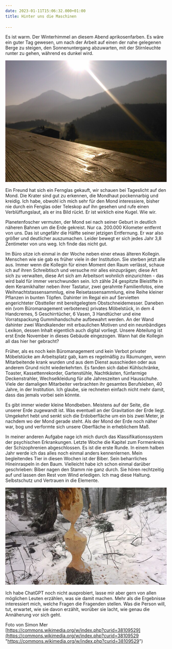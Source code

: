 ```yaml
---
date: 2023-01-11T15:06:32.000+01:00
title: Hinter uns die Maschinen

---
```

Es ist warm. Der Winterhimmel an diesem Abend aprikosenfarben. Es wäre ein guter Tag gewesen, um nach der Arbeit auf einen der nahe gelegenen Berge zu steigen, den Sonnenuntergang abzuwarten, mit der Stirnleuchte runter zu gehen, während es dunkel wird.

![](/uploads/j.jpg)

Ein Freund hat sich ein Fernglas gekauft, wir schauen bei Tageslicht auf den Mond. Die Krater sind gut zu erkennen, die Mondhaut pockennarbig und kreidig. Ich habe, obwohl ich mich sehr für den Mond interessiere, bisher nie durch ein Fenglas oder Teleskop auf ihn gesehen und rufe einen Verblüffungslaut, als er ins Bild rückt. Er ist wirklich eine Kugel. Wie wir.

Planetenfoscher vermuten, der Mond sei nach seiner Geburt in deutlich näheren Bahnen um die Erde gekreist. Nur ca. 200.000 Kilometer entfernt von uns. Das ist ungefähr die Hälfte seiner jetzigen Entfernung. Er war also größer und deutlicher auszumachen. Leider bewegt er sich jedes Jahr 3,8 Zentimeter von uns weg. Ich finde das nicht gut.

Im Büro sitze ich einmal in der Woche neben einer etwas älteren Kollegin. Menschen wie sie gab es früher viele in der Institution. Sie sterben jetzt alle aus. Immer wenn die Kollegin für einen Moment den Raum verlässt, schaue ich auf ihren Schreibtisch und versuche mir alles einzuprägen; diese Art sich zu verwalten, diese Art sich am Arbeitsort wohnlich einzurichten - das wird bald für immer verschwunden sein. Ich zähle 24 gespitzte Bleistifte in dem Keramikhalter neben ihrer Tastatur, zwei gerahmte Familienfotos, eine Weihnachtstassensammlug, eine Reisetassensammlung, eine Reihe kleiner Pflanzen in bunten Töpfen. Dahinter im Regal ein auf Servietten angerichteter Obstteller mit bereitgelegtem Obstschneidemesser. Daneben ein (vom Büromanagement verbotenes) privates Möbelstück, in dem 4 Handcremes, 5 Geschirrtücher, 6 Vasen, 3 Handtücher und eine Vorratspackung Gummihandschuhe aufbewahrt werden. An der Wand dahinter zwei Wandkalender mit erbaulichen Motiven und ein neunbändiges Lexikon, dessen Inhalt eigentlich auch digital vorliegt. Unsere Abteilung ist erst Ende November in dieses Gebäude eingezogen. Wann hat die Kollegin all das hier her gebracht?

Früher, als es noch kein Büromanagement und kein Verbot privater Möbelstücke am Arbeitsplatz gab, kam es regelmäßig zu Räumungen, wenn Mitarbeitende krank wurden und aus dem Dienst ausschieden oder aus anderem Grund nicht wiederkehrten. Es fanden sich dabei Kühlschränke, Toaster, Kassettenrekorder, Gartenstühle, Nachtkästen, fünfarmige Deckenstrahler, Wechselkleidung für alle Jahreszeiten und Hausschuhe. Viele der damaligen Mitarbeiter verbrachten ihr gesamtes Berufsleben, 40 Jahre, in der Institution. Ich glaube, sie rechneten einfach nicht mehr damit, dass das jemals vorbei sein könnte.

Es gibt immer wieder kleine Mondbeben. Meistens auf der Seite, die unserer Erde zugewandt ist. Was eventuell an der Gravitation der Erde liegt. Umgekehrt hebt und senkt sich die Erdoberfläche um ein bis zwei Meter, je nachdem wo der Mond gerade steht. Als der Mond der Erde noch näher war, bog und verformte sich unsere Oberfläche in erheblichem Maß.

In meiner anderen Aufgabe nage ich mich durch das Klassifikationssystem der psychischen Erkrankungen. Letzte Woche die Kapitel zum Formenkreis der Schizophrenien abgeschlossen. Es ist die erste Runde. In einem halben Jahr werde ich das alles noch einmal anders kennenlernen. Mein begleitendes Tier in diesen Wochen ist der Biber. Sein beharrliches Hineinraspeln in den Baum. Vielleicht habe ich schon einmal darüber geschrieben: Biber nagen den Stamm nie ganz durch. Sie hören rechtzeitig auf und lassen den Rest vom Wind erledigen. Ich mag diese Haltung. Selbstschutz und Vertrauen in die Elemente.

![](/uploads/beaver_work_on_many_trees_in_winter.jpg)

Ich habe ChatGPT noch nicht ausprobiert, lasse mir aber gern von allen möglichen Leuten erzählen, was sie damit machen. Mehr als die Ergebnisse interessiert mich, welche Fragen die Fragenden stellen. Was die Person will, tut, erwartet, wie sie davon erzählt, worüber sie lacht, wie genau die Annäherung vor sich geht.

Foto von Simon Mer  
[https://commons.wikimedia.org/w/index.php?curid=38109529](https://commons.wikimedia.org/w/index.php?curid=38109529 "https://commons.wikimedia.org/w/index.php?curid=38109529")